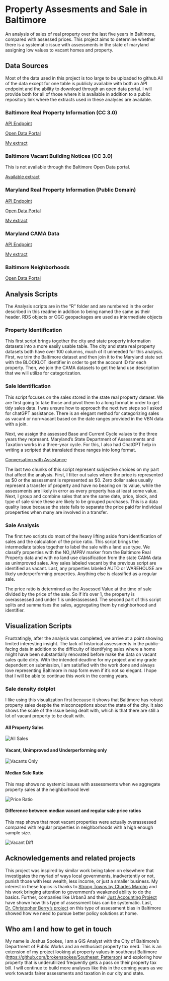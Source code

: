 

# Property Assesments and Sale in Baltimore

An analysis of sales of real property over the last five years in
Baltimore, compared with assessed prices. This project aims to determine
whether there is a systematic issue with assessments in the state of
maryland assigning low values to vacant homes and property.

## Data Sources

Most of the data used in this project is too large to be uploaded to
github.All of the data except for one table is publicly available with
both an API endpoint and the ability to download through an open data
portal. I will provide both for all of those where it is available in
addition to a public repository link where the extracts used in these
analyses are available.

### Baltimore Real Property Information (CC 3.0)

[API
Endpoint](https://geodata.baltimorecity.gov/egis/rest/services/CityView/Realproperty_OB/FeatureServer/0)

[Open Data
Portal](https://data.baltimorecity.gov/datasets/baltimore::real-property-information-2/about)

[My extract](https://doi.org/10.5281/zenodo.14498393)

### Baltimore Vacant Building Notices (CC 3.0)

This is not available through the Baltimore Open Data portal.

[Available extract](https://doi.org/10.5281/zenodo.14497481)

### Maryland Real Property Information (Public Domain)

[API
Endpoint](https://geodata.md.gov/imap/rest/services/PlanningCadastre/MD_ParcelBoundaries/MapServer/0)

[Open Data
Portal](https://opendata.maryland.gov/Business-and-Economy/Maryland-Real-Property-Assessments_Hidden-Property/ed4q-f8tm/about_data)

[My extract](https://doi.org/10.5281/zenodo.14498401)

### Maryland CAMA Data

[API
Endpoint](https://geodata.md.gov/imap/rest/services/PlanningCadastre/MD_ComputerAssistedMassAppraisal/MapServer)

[My extract](https://doi.org/10.5281/zenodo.14498436)

### Baltimore Neighborhoods

[Open Data
Portal](https://data.baltimorecity.gov/datasets/baltimore::neighborhood-statistical-area-nsa-boundaries/about)

## Analysis Scripts

The Analysis scripts are in the “R” folder and are numbered in the order
described in this readme in addition to being named the same as their
header. RDS objects or OGC geopackages are used as intermediate objects

### Property Identification

This first script brings together the city and state property
information datasets into a more easily usable table. The city and state
real property datasets both have over 100 columns, much of it unneeded
for this analysis. First, we trim the Baltimore dataset and then join it
to the Maryland state set with the BLOCKLOT identifier in order to get
the account ID for each property. Then, we join the CAMA datasets to get
the land use description that we will utilize for categorization.

### Sale Identification

This script focuses on the sales stored in the state real property
dataset. We are first going to take those and pivot them to a long
format in order to get tidy sales data. I was unsure how to approach the
next two steps so I asked for chatGPT assistance. There is an elegant
method for categorizing sales as vacant or non-vacant based on the date
ranges provided in the VBN data with a join.

Next, we assign the assessed Base and Current Cycle values to the three
years they represent. Maryland’s State Department of Assessments and
Taxation works in a three-year cycle. For this, I also had ChatGPT help
in writing a scripted that translated these ranges into long format.

[Conversation with
Assistance](https://chatgpt.com/share/675f4586-a0cc-8010-8570-52b9856d12c8)

The last two chunks of this script represent subjective choices on my
part that affect the analysis. First, I filter out sales where the price
is represented as \$0 or the assessment is represented as \$0. Zero
dollar sales usually represent a transfer of property and have no
bearing on its value, while the assessments are likely in error as every
property has at least some value. Next, I group and combine sales that
are the same date, price, block, and type of sale since these are likely
to be grouped purchases. This is a data quality issue because the state
fails to separate the price paid for individual proeperties when many
are involved in a transfer.

### Sale Analysis

The first two scripts do most of the heavy lifting aside from
identification of sales and the calculation of the price ratio. This
script brings the intermediate tables together to label the sale with a
land use type. We classify properties with the NO_IMPRV marker from the
Baltimore Real Property data and with no land use classification from
the state CAMA data as unimproved sales. Any sales labeled vacant by the
previous script are identified as vacant. Last, any properties labeled
AUTO or WAREHOUSE are likely underperforming properties. Anything else
is classified as a regular sale.

The price ratio is determined as the Assessed Value at the time of sale
divided by the price of the sale. So if it’s over 1, the property is
overassessed and under 1 is underassessed. The second part of this
script splits and summarises the sales, aggregating them by neighborhood
and identifier.

## Visualization Scripts

Frustratingly, after the analysis was completed, we arrive at a point
showing limited interesting insight. The lack of historical assessments
in the public-facing data in addition to the difficulty of identifying
sales where a home might have been substantially renovated before make
the data on vacant sales quite dirty. With the intended deadline for my
project and my grade dependent on submission, I am satisfied with the
work done and always love representing Baltimore in map form even if
it’s not so elegant. I hope that I will be able to continue this work in
the coming years.

### Sale density dotplot

I like using this visualization first because it shows that Baltimore
has robust property sales despite the misconceptions about the state of
the city. It also shows the scale of the issue being dealt with, which
is that there are still a lot of vacant property to be dealt with.

#### All Property Sales

![All Sales](Images/rdeck_dotplot.png)

#### Vacant, Unimproved and Underperforming only

![Vacants Only](Images/vacants_only_dotplot.png)

#### Median Sale Ratio

This map shows no systemic issues with assessments when we aggregate
property sales at the neighborhood level

![Price Ratio](Images/median_price_ratio.png)

#### Difference between median vacant and regular sale price ratios

This map shows that most vacant properties were actually overassessed
compared with regular properties in neighborhoods with a high enough
sample size.

![Vacant Diff](Images/vacant_to_regular_diff.png)

## Acknowledgements and related projects

This project was inspired by similar work being taken on elsewhere that
investigates the myriad of ways local governments, inadvertently or not,
punish those with less wealth, less income, or just a smaller business.
My interest in these topics is thanks to [Strong Towns by Charles
Marohn](https://www.strongtowns.org/) and his work bringing attention to
government’s weakened ability to do the basics. Further, companies like
Urban3 and their [Just Accounting
Project](https://www.justaccounting.org/) have shown how this type of
assessment bias can be systematic. Last, [Dr. Christopher Berry’s
project](https://s3.us-east-2.amazonaws.com/propertytaxdata.uchicago.edu/nationwide_reports/web/Baltimore%20city_Maryland.html#5_who_is_over-assessed)
on this type of assessment bias in Baltimore showed how we need to
pursue better policy solutions at home.

## Who am I and how to get in touch

My name is Joshua Spokes, I am a GIS Analyst with the City of
Baltimore’s Department of Public Works and an enthusiast property tax
nerd. This is an extension of my project looking at property values in
southeast Baltimore
(https://github.com/brokenspokes/Southeast_Patterson) and exploring how
property that is underutilized frequently gets a pass on their property
tax bill. I will continue to build more analyses like this in the coming
years as we work towards fairer assessments and taxation in our city and
state.
